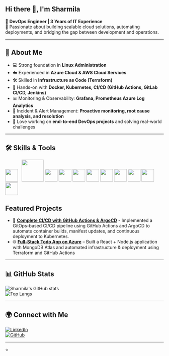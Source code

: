 
## Hi there 👋, I'm Sharmila  

🌟 **DevOps Engineer | 3 Years of IT Experience**  
🔧 Passionate about building scalable cloud solutions, automating deployments, and bridging the gap between development and operations.  

---

## 🔹 About Me
- 💻 Strong foundation in **Linux Administration**  
- ☁️ Experienced in **Azure Cloud & AWS Cloud Services**  
- 🛠️ Skilled in **Infrastructure as Code (Terraform)**  
- 🐳 Hands-on with **Docker, Kubernetes, CI/CD (GitHub Actions, GitLab CI/CD, Jenkins)**  
- 📊 Monitoring & Observability: **Grafana, Prometheus Azure Log Analytics**  
- 🚨 Incident & Alert Management: **Proactive monitoring, root cause analysis, and resolution**  
- 🚀 Love working on **end-to-end DevOps projects** and solving real-world challenges  

---

## 🛠️ Skills & Tools  

<p align="left">
<img src="https://cdn.jsdelivr.net/gh/devicons/devicon/icons/azure/azure-original.svg" width="40" style="margin-right:8px;" />
<img src="https://cdn.worldvectorlogo.com/logos/amazon-web-services-1.svg" width="70" />
<img src="https://cdn.jsdelivr.net/gh/devicons/devicon/icons/terraform/terraform-original.svg" width="40" />
<img src="https://cdn.jsdelivr.net/gh/devicons/devicon/icons/linux/linux-original.svg" width="40" />
<img src="https://cdn.jsdelivr.net/gh/devicons/devicon/icons/docker/docker-original.svg" width="40" />
<img src="https://cdn.jsdelivr.net/gh/devicons/devicon/icons/kubernetes/kubernetes-plain.svg" width="40" />
<img src="https://cdn.jsdelivr.net/gh/devicons/devicon/icons/jenkins/jenkins-original.svg" width="40" />
<img src="https://cdn.jsdelivr.net/gh/devicons/devicon/icons/github/github-original.svg" width="40" />
<img src="https://cdn.jsdelivr.net/gh/devicons/devicon/icons/gitlab/gitlab-original.svg" width="40" />
<img src="https://cdn.jsdelivr.net/gh/devicons/devicon/icons/grafana/grafana-original.svg" width="40" />
<img src="https://cdn.jsdelivr.net/gh/devicons/devicon/icons/prometheus/prometheus-original.svg" width="40" />
</p>


## Featured Projects
- 🔄 [**Complete CI/CD with GitHub Actions & ArgoCD**](https://github.com/SharmilaNagarajan1/argocd-appcode) - Implemented a GitOps-based CI/CD pipeline using GitHub Actions and ArgoCD to automate container builds, manifest updates, and continuous deployment to Kubernetes.
- 🌐 [**Full-Stack Todo App on Azure**](https://github.com/SharmilaNagarajan1/todo-app-04-06) – Built a React + Node.js application with MongoDB Atlas and automated infrastructure & deployment using Terraform and GitHub Actions

---

## 📊 GitHub Stats  

![Sharmila's GitHub stats](https://github-readme-stats.vercel.app/api?username=SharmilaNagarajan1&show_icons=true&theme=radical)  
![Top Langs](https://github-readme-stats.vercel.app/api/top-langs/?username=SharmilaNagarajan1&layout=compact&theme=radical)  

---

## 🌍 Connect with Me  
[![LinkedIn](https://img.shields.io/badge/LinkedIn-0A66C2?logo=linkedin&logoColor=white)](https://www.linkedin.com/in/sharmila-nagarajan-au)  
[![GitHub](https://img.shields.io/badge/GitHub-181717?logo=github&logoColor=white)](https://github.com/SharmilaNagarajan1)  

---
⭐️ 
